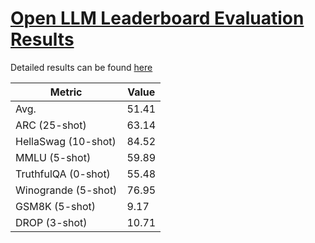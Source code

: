 
# [Open LLM Leaderboard Evaluation Results](https://huggingface.co/spaces/HuggingFaceH4/open_llm_leaderboard)
Detailed results can be found [here](https://huggingface.co/datasets/open-llm-leaderboard/details_Riiid__sheep-duck-llama-2-13b)

| Metric                | Value                     |
|-----------------------|---------------------------|
| Avg.                  | 51.41   |
| ARC (25-shot)         | 63.14          |
| HellaSwag (10-shot)   | 84.52    |
| MMLU (5-shot)         | 59.89         |
| TruthfulQA (0-shot)   | 55.48   |
| Winogrande (5-shot)   | 76.95   |
| GSM8K (5-shot)        | 9.17        |
| DROP (3-shot)         | 10.71         |
